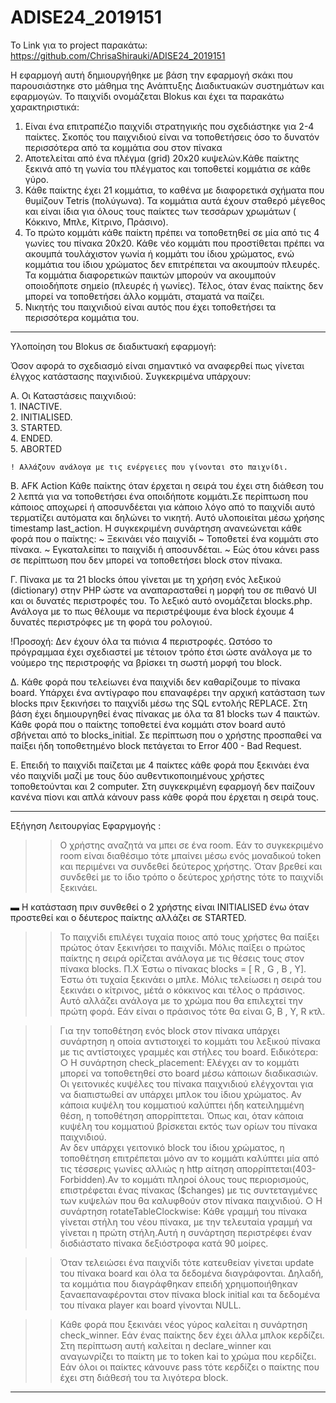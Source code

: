 # ADISE24_2019151


 Το Link για το project παρακάτω:
https://github.com/ChrisaShirauki/ADISE24_2019151

Η εφαρμογή αυτή δημιουργήθηκε με βάση την εφαρμογή σκάκι που παρουσιάστηκε στο μάθημα της  Ανάπτυξης Διαδικτυακών συστημάτων και εφαρμογών. Το παιχνίδι ονομάζεται Blokus και έχει τα παρακάτω χαρακτηριστικά: 
  1) Είναι ένα επιτραπέζιο παιχνίδι στρατηγικής που σχεδιάστηκε για 2-4 παίκτες. Σκοπός του παιχνιδιού είναι να τοποθετήσεις όσο το δυνατόν περισσότερα από τα κομμάτια σου στον πίνακα
  2) Αποτελείται από ένα πλέγμα (grid) 20x20 κυψελών.Κάθε παίκτης ξεκινά από τη γωνία του πλέγματος και τοποθετεί κομμάτια σε κάθε γύρο.
  3) Κάθε παίκτης έχει 21 κομμάτια, το καθένα με διαφορετικά σχήματα που θυμίζουν Tetris (πολύγωνα). Τα κομμάτια αυτά έχουν σταθερό μέγεθος και είναι ίδια για όλους τους παίκτες των τεσσάρων χρωμάτων ( Κόκκινο, Μπλε, Κίτρινο, Πράσινο).
  4) Το πρώτο κομμάτι κάθε παίκτη πρέπει να τοποθετηθεί σε μία από τις 4 γωνίες του πίνακα 20x20. Κάθε νέο κομμάτι που προστίθεται πρέπει να ακουμπά τουλάχιστον γωνία ή κομμάτι του ίδιου χρώματος,  ενώ κομμάτια του ίδιου χρώματος δεν επιτρέπεται να ακουμπούν πλευρές. Τα κομμάτια διαφορετικών παικτών μπορούν να ακουμπούν οποιοδήποτε σημείο (πλευρές ή γωνίες). Τέλος, όταν ένας παίκτης δεν μπορεί να τοποθετήσει άλλο κομμάτι, σταματά να παίζει.
  5) Νικητής του παιχνιδιού είναι αυτός που έχει τοποθετήσει τα περισσότερα κομμάτια του.

_______________________________________________________________________________________________________________________________________________________________________________________________________________________


Υλοποίηση του Blokus σε διαδικτυακή εφαρμογή:
 
 Όσον αφορά το σχεδιασμό είναι σημαντικό να αναφερθεί πως γίνεται έλγχος κατάστασης παχινιδιού. Συγκεκριμένα υπάρχουν: 

 Α. Οι Καταστάσεις παιχνιδιού:  
	1. INACTIVE.   
	2. INITIALISED.  
	3. STARTED.   
	4. ENDED.       
	5. ABORTED

    ! Αλλάζουν ανάλογα με τις ενέργειες που γίνονται στο παιχνίδι.

Β. AFK Action 
    Κάθε παίκτης όταν έρχεται η σειρά του έχει στη διάθεση του 2 λεπτά για να τοποθετήσει ένα οποιδήποτε κομμάτι.Σε περίπτωση που κάποιος αποχωρεί ή αποσυνδέεται για κάποιο λόγο από το παιχνίδι αυτό τερματίζει αυτόματα και δηλώνει το νικητή. Αυτό υλοποιείται μέσω χρήσης timestamp last_action. Η συγκεκριμένη συνάρτηση ανανεώνεται κάθε φορά που o παίκτης:
                ~ Ξεκινάει νέο παιχνίδι
                ~ Τοποθετεί ένα κομμάτι στο πίνακα.
                ~ Εγκαταλείπει το παιχνίδι ή αποσυνδέται.
                ~ Εώς ότου κάνει pass σε περίπτωση που δεν μπορεί να τοποθετήσει block στον πίνακα.

Γ. Πίνακα με τα 21 blocks όπου γίνεται με τη χρήση ενός λεξικού (dictionary) στην PHP ώστε να αναπαρασταθεί η μορφή του σε πιθανό UI και οι δυνατές περιστροφές του. Το λεξικό αυτό ονομάζεται blocks.php. Ανάλογα με το πως θέλουμε να περιστρέψουμε ένα block έχουμε 4 δυνατές περιστρόφες με τη φορά του ρολογιού. 

!Προσοχή: Δεν έχουν όλα τα πιόνια 4 περιστροφές. Ωστόσο το πρόγραμμαα έχει σχεδιαστεί με τέτοιον τρόπο έτσι ώστε ανάλογα με το νούμερο της περιστροφής να βρίσκει τη σωστή μορφή του block.

Δ. Κάθε φορά που τελείωνει ένα παιχνίδι δεν καθαρίζουμε το πίνακα board. Υπάρχει ένα αντίγραφο που επαναφέρει την αρχική κατάσταση των blocks πριν ξεκινήσει το παιχνίδι μέσω της SQL εντολής REPLACE. Στη βάση έχει δημιουργηθεί ένας πίνακας με όλα τα 81 blocks των 4 παικτών. Κάθε φορά που ο παίκτης τοποθετεί ένα κομμάτι στον board αυτό σβήνεται από το blocks_initial. Σε περίπτωση που ο χρήστης προσπαθεί να παίξει ήδη τοποθετημένο block πετάγεται το Error 400 - Bad Request.


Ε. Επειδή το παιχνίδι παίζεται με 4 παίκτες κάθε φορά που ξεκινάει ένα νέο παιχνίδι μαζί με τους δύο αυθεντικοποιημένους χρήστες τοποθετούνται και 2 computer. Στη συγκεκριμένη εφαρμογή δεν παίζουν κανένα πίονι και απλά κάνουν pass κάθε φορά που έρχεται η σειρά τους.

_____________________________________________________________________________________________________________________________________________________________________________________________________________________

Εξήγηση Λειτουργίας Εφαργμογής : 

>> Ο χρήστης αναζητά να μπει σε ένα room. Εάν το συγκεκριμένο room είναι διαθέσιμο τότε μπαίνει μέσω ενός μοναδικού token και
περιμένει να συνδεθεί δεύτερος χρήστης. Όταν βρεθεί και συνδεθεί με το ίδιο τρόπο ο δεύτερος χρήστης τότε το παιχνίδι ξεκινάει. 

   ▬ Η κατάσταση πριν συνθεθεί ο 2 χρήστης είναι INITIALISED ένω όταν προστεθεί και ο δέυτερος παίκτης αλλάζει σε STARTED.

>> Το παιχνίδι επιλέγει τυχαία ποιος από τους χρήστες θα παίξει πρώτος όταν ξεκινήσει το παιχνίδι. Μόλις παίξει ο πρώτος παίκτης η σειρά ορίζεται ανάλογα με τις θέσεις τους στον πίνακα blocks. Π.Χ Έστω ο πίνακας blocks = [ R , G , B , Y]. Έστω ότι τυχαία ξεκινάει ο μπλε. Μόλις τελείωσει η σειρά του ξεκινάει ο κίτρινος, μέτά ο κόκκινος και τέλος ο πράσινος. Αυτό αλλάζει ανάλογα με το χρώμα που θα επιλεχτεί την πρώτη φορά. Εάν είναι ο πράσινος τότε θα είναι G, B , Y, R  κτλ.


>> Για την τοποθέτηση ενός block στον πίνακα υπάρχει συνάρτηση η οποία αντιστοιχεί το κομμάτι 
   του λεξικού πίνακα με τις αντίστοιχες γραμμές και στήλες του board. Ειδικότερα: 
  ○ Η συνάρτηση check_placement: Ελέγχει αν το κομμάτι μπορεί να τοποθετηθεί στο board μέσω κάποιων διαδικασιών. Οι γειτονικές κυψέλες του πίνακα παιχνιδιού ελέγχονται για να διαπιστωθεί αν υπάρχει μπλοκ του ίδιου χρώματος. Αν κάποια 
    κυψέλη του κομματιού καλύπτει ήδη κατειλημμένη θέση, η τοποθέτηση απορρίπτεται. Όπως και, όταν κάποια κυψέλη του κομματιού βρίσκεται εκτός των ορίων του πίνακα παιχνιδιού.     
    Αν δεν υπάρχει γειτονικό block του ίδιου χρώματος, η τοποθέτηση επιτρέπεται μόνο αν το κομμάτι καλύπτει μία από τις τέσσερις γωνίες αλλιώς η http αίτηση απορρίπτεται(403-Forbidden).Αν το κομμάτι πληροί όλους τους περιορισμούς,                                                                         
     επιστρέφεται ένας πίνακας  ($changes) με τις συντεταγμένες των κυψελών που θα καλυφθούν στον πίνακα παιχνιδιού. 
  ○ Η συνάρτηση rotateTableClockwise: Κάθε γραμμή του πίνακα γίνεται στήλη του νέου πίνακα, με την τελευταία γραμμή να γίνεται η πρώτη στήλη.Αυτή η συνάρτηση περιστρέφει έναν δισδιάστατο πίνακα δεξιόστροφα κατά 90 μοίρες.

>> Όταν τελειώσει ένα παιχνίδι τότε κατευθείαν γίνεται update του πίνακα board και όλα τα δεδομένα διαγράφονται. Δηλαδή, τα κομμάτια που διαγράφθηκαν επειδή χρηιμοποιήθηκαν ξαναεπαναφέρονται στον πίνακα block initial και τα δεδομένα του πίνακα player και board γίνονται NULL.

>> Κάθε φορά που ξεκινάει νέος γύρος καλείται η συνάρτηση check_winner. Εάν ένας παίκτης δεν έχει άλλα μπλοκ κερδίζει. Στη περίπτωση αυτή καλείται η declare_winner και αναγωνρίζει το παίκτη με το token kai to χρώμα που κερδίζει. Εάν όλοι οι παίκτες κάνουνε pass τότε κερδίζει ο παίκτης που έχει στη διάθεσή του τα λιγότερα block.

______________________________________________________________________________________________________________________________________________________